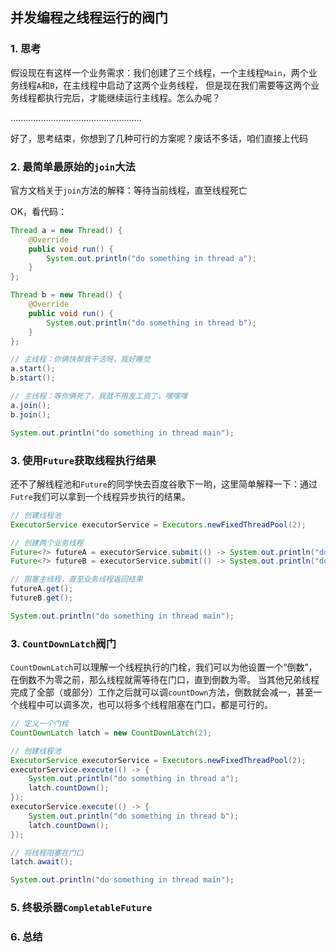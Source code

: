 ## 并发编程之线程运行的阀门

### 1. 思考

假设现在有这样一个业务需求：我们创建了三个线程，一个主线程`Main`，两个业务线程`A`和`B`，在主线程中启动了这两个业务线程，
但是现在我们需要等这两个业务线程都执行完后，才能继续运行主线程。怎么办呢？

....................................................

好了，思考结束，你想到了几种可行的方案呢？废话不多话，咱们直接上代码

### 2. 最简单最原始的`join`大法

官方文档关于`join`方法的解释：等待当前线程，直至线程死亡

OK，看代码：

``` java
Thread a = new Thread() {
    @Override
    public void run() {
        System.out.println("do something in thread a");
    }
};

Thread b = new Thread() {
    @Override
    public void run() {
        System.out.println("do something in thread b");
    }
};

// 主线程：你俩快帮我干活呀，我好睡觉
a.start();
b.start();

// 主线程：等你俩死了，我就不用发工资了，嘿嘿嘿
a.join();
b.join();

System.out.println("do something in thread main");
```

### 3. 使用`Future`获取线程执行结果

还不了解线程池和`Future`的同学快去百度谷歌下一哟，这里简单解释一下：通过`Futre`我们可以拿到一个线程异步执行的结果。

``` java
// 创建线程池
ExecutorService executorService = Executors.newFixedThreadPool(2);

// 创建两个业务线程
Future<?> futureA = executorService.submit(() -> System.out.println("do something in thread a"));
Future<?> futureB = executorService.submit(() -> System.out.println("do something in thread b"));

// 阻塞主线程，直至业务线程返回结果
futureA.get();
futureB.get();

System.out.println("do something in thread main");
```

### 3. `CountDownLatch`阀门

`CountDownLatch`可以理解一个线程执行的门栓，我们可以为他设置一个“倒数”，在倒数不为零之前，那么线程就需等待在门口，直到倒数为零。
当其他兄弟线程完成了全部（或部分）工作之后就可以调`countDown`方法，倒数就会减一，甚至一个线程中可以调多次，也可以将多个线程阻塞在门口，都是可行的。

``` java
// 定义一个门栓
CountDownLatch latch = new CountDownLatch(2);

// 创建线程池
ExecutorService executorService = Executors.newFixedThreadPool(2);
executorService.execute(() -> {
    System.out.println("do something in thread a");
    latch.countDown();
});
executorService.execute(() -> {
    System.out.println("do something in thread b");
    latch.countDown();
});

// 将线程阻塞在门口
latch.await();

System.out.println("do something in thread main");
```

### 5. 终极杀器`CompletableFuture`



### 6. 总结
